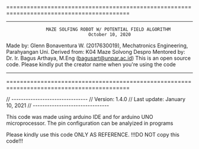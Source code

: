 ==========================================================================================
******************************************************************************************
                   MAZE SOLFING ROBOT W/ POTENTIAL FIELD ALGORITHM
                                   October 10, 2020
  Made by: Glenn Bonaventura W. (2017630019), Mechatronics Engineering, Parahyangan Uni.
                          Derived from: K04 Maze Solvong Despro
          Mentored by: Dr. Ir. Bagus Arthaya, M.Eng (bagusart@unpar.ac.id)
This is an open source code. Please kindly put the creator name when you're using the code
******************************************************************************************
==========================================================================================

// --------------------------------
// Version: 1.4.0
// Last update: January 10, 2021
// --------------------------------

This code was made using arduino IDE and for arduino UNO microprocessor.
The pin configuration can be analyized in programs

Please kindly use this code ONLY AS REFERENCE. 
!!!DO NOT copy this code!!!
